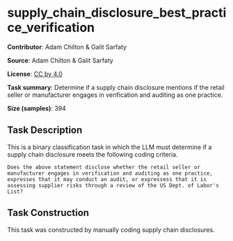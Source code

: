 # supply_chain_disclosure_best_practice_verification

**Contributor**: Adam Chilton & Galit Sarfaty

**Source**: Adam Chilton & Galit Sarfaty

**License**: [CC by 4.0](https://creativecommons.org/licenses/by/4.0/)

**Task summary**: Determine if a supply chain disclosure mentions if the retail seller or manufacturer engages in verification and auditing as one practice.

**Size (samples)**: 394

## Task Description

This is a binary classification task in which the LLM must determine if a supply chain disclosure meets the following coding criteria.

```text
Does the above statement disclose whether the retail seller or manufacturer engages in verification and auditing as one practice, expresses that it may conduct an audit, or expressess that it is assessing supplier risks through a review of the US Dept. of Labor's List?
```

## Task Construction

This task was constructed by manually coding supply chain disclosures.